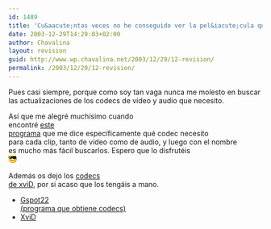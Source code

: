 ```yaml
---
id: 1489
title: 'Cu&aacute;ntas veces no he conseguido ver la pel&iacute;cula que acababa de conseguir&#8230;'
date: 2003-12-29T14:29:03+02:00
author: Chavalina
layout: revision
guid: http://www.wp.chavalina.net/2003/12/29/12-revision/
permalink: /2003/12/29/12-revision/
---
```

<p align="left">
  Pues casi siempre, porque como soy tan vaga nunca me molesto en buscar<br /> las actualizaciones de los codecs de v&iacute;deo y audio que necesito.
</p>

<p align="left">
  As&iacute; que me alegr&eacute; much&iacute;simo cuando<br /> encontr&eacute; <a href="ficheros/ficheros.php#musica">este<br /> programa</a> que me dice espec&iacute;ficamente qu&eacute; codec necesito<br /> para cada clip, tanto de v&iacute;deo como de audio, y luego con el nombre<br /> es mucho m&aacute;s f&aacute;cil buscarlos. Espero que lo disfrut&eacute;is<br /> <img src="./imagenes/emoticonos/gafas.gif" alt="emo" />
</p>

<p align="left">
  Adem&aacute;s os dejo los <a href="ficheros/ficheros.php#musica">codecs<br /> de xviD,</a> por si acaso que los teng&aacute;is a mano.
</p>

  * [Gspot22  
    (programa que obtiene codecs)](ficheros/ficheros.php#musica)
  * [XviD](ficheros/ficheros.php#musica)